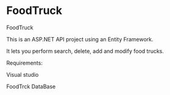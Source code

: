 # FoodTruck
FoodTruck

This is an ASP.NET API project using an Entity Framework. 

It lets you perform search, delete, add and modify food trucks.

Requirements:

Visual studio

FoodTrck DataBase

